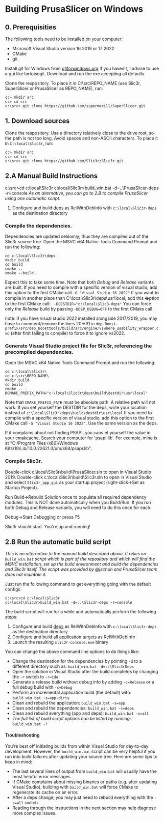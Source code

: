# Building PrusaSlicer on Windows


## 0. Prerequisities

The following tools need to be installed on your computer:
- Microsoft Visual Studio version 16 2019 or 17 2022
- CMake
- git

Install git for Windows from [gitforwindows.org](https://gitforwindows.org/)
If you haven't, I advise to use a gui like tortoisegit.
Download and run the exe accepting all defaults


Clone the respository.  To place it in C:\src\REPO_NAME (use Slic3r, SuperSlicer or PrusaSlicer as REPO_NAME), run:
```
c:> mkdir src
c:> cd src
c:\src> git clone https://github.com/supermerill/SuperSlicer.git
```


## 1. Download sources

Clone the respository. Use a directory relatively close to the drive root, so the path is not too long. Avoid spaces and non-ASCII characters. To place it in `C:\local\Slic3r`, run:
```
c:> mkdir src
c:> cd src
c:\src> git clone https://github.com/Slic3r/Slic3r.git
```


## 2.A Manual Build Instructions

c:\src>cd c:\local\Slic3r
c:\local\Slic3r>build_win.bat -d=..\PrusaSlicer-deps -r=console
_As an alternative, you can go to 2.B to compile PrusaSlicer using one automatic script._

1. Configure and build [deps](#compile-the-dependencies) as RelWithDebInfo with `c:\local\Slic3r-deps` as the destination directory
### Compile the dependencies.
Dependencies are updated seldomly, thus they are compiled out of the Slic3r source tree.
Open the MSVC x64 Native Tools Command Prompt and run the following:
```
cd c:\local\Slic3r\deps
mkdir build
cd build
cmake ..
cmake --build .
```
Expect this to take some time. Note that both _Debug_ and _Release_ variants are built.
If you need to compile with a specific version of visual studio, add this option to the first CMake call `-G "Visual Studio 16 2022"`
If you want to compile in another place than C:\local\Slic3r\deps\usr\local, add this �ption to the first CMake call: ` -DDESTDIR="c:\local\Slic3-deps"`
 You can force only the _Release_ build by passing `-DDEP_DEBUG=OFF` to the first CMake call.

note: if you have visual studio 2022 installed alongside 2017/2019, you may have to comment/remove the lines 20->31 in `dep_Boost-prefix/src/dep_Boosttools/build/src/engine/vswhere_usability_wrapper.cmd` (after first failing to compile) to force it to ignore vs2022.

### Generate Visual Studio project file for Slic3r, referencing the precompiled dependencies.
Open the MSVC x64 Native Tools Command Prompt and run the following:
```
cd c:\local\Slic3r\
cd c:\src\REPO_NAME\
mkdir build
cd build
cmake .. -DCMAKE_PREFIX_PATH="c:\local\Slic3r\deps\build\destdir\usr\local"
```

Note that `CMAKE_PREFIX_PATH` must be absolute path. A relative path will not work.
If you set yourself the DESTDIR for the deps, write your location instead of `c:\local\Slic3r\deps\build\destdir\usr\local`
If you need to compile with a specific version of visual studio, add this option to the first CMake call `-G "Visual Studio 16 2022"`. Use the same version as the deps.

If it complains about not finding PSAPI, you cans et yourself the value in your cmakcache. Search your computer for 'psapi.lib'. For exemple, mine is at "C:/Program Files (x86)/Windows Kits/10/Lib/10.0.22621.0/um/x64/psapi.lib".

### Compile Slic3r. 

Double-click c:\local\Slic3r\build\PrusaSlicer.sln to open in Visual Studio 2019.
Double-click c:\local\Slic3r\build\Slic3r.sln to open in Visual Studio and select `Slic3r_app_gui` as your startup project (right-click->Set as Startup Project).

Run Build->Rebuild Solution once to populate all required dependency modules. This is NOT done automatically when you Build/Run. If you run both Debug and Release variants, you will need to do this once for each.

Debug->Start Debugging or press F5

Slic3r should start. You're up and running!




## 2.B Run the automatic build script

_This is an alternative to the manual build described above. It relies on `build_win.bat` script which is part of the repository and which will find the MSVC installation, set up the build environment and build the dependencies and Slic3r itself. The script was provided by @jschuh and PrusaSlicer team does not maintain it._

Just run the following command to get everything going with the default configs:

```
c:\src>cd c:\local\Slic3r
c:\local\Slic3r>build_win.bat -d=..\Slic3r-deps -r=console
```

The build script will run for a while and automatically perform the following steps:
1. Configure and build [deps](#compile-the-dependencies) as RelWithDebInfo with `c:\local\Slic3r-deps` as the destination directory
2. Configure and build all [application targets](#compile-slic3r) as RelWithDebInfo
3. Launch the resulting `slic3r-console.exe` binary

You can change the above command line options to do things like:
* Change the destination for the dependencies by pointing `-d` to a different directory such as: `build_win.bat -d=s:\Slic3rDeps`
* Open the solution in Visual Studio after the build completes by changing the `-r` switch to `-r=ide`
* Generate a release build without debug info by adding `-c=Release` or a full debug build with `-c=Debug`
* Perform an incremental application build (the default) with: `build_win.bat -s=app-dirty`
* Clean and rebuild the application: `build_win.bat -s=app`
* Clean and rebuild the dependencies: `build_win.bat -s=deps`
* Clean and rebuild everything (app and deps): `build_win.bat -s=all`
* _The full list of build script options can be listed by running:_ `build_win.bat -?`

#### Troubleshooting

You're best off initiating builds from within Visual Studio for day-to-day development. However, the `build_win.bat` script can be very helpful if you run into build failures after updating your source tree. Here are some tips to keep in mind:
* The last several lines of output from `build_win.bat` will usually have the most helpful error messages.
* If CMake complains about missing binaries or paths (e.g. after updating Visual Studio), building with `build_win.bat` will force CMake to regenerate its cache on an error.
* After a deps change, you may just need to rebuild everything with the `-s=all` switch.
* Reading through the instructions in the next section may help diagnose more complex issues.

